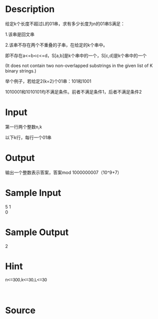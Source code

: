 
# Description

<div class="content"><p class="MsoNormal"></p>
<p class="MsoNormal">给定k个长度不超过L的01串，求有多少长度为n的01串S满足：</p>
<p class="MsoNormal">1.该串是回文串</p>
<p class="MsoNormal">2.该串不存在两个不重叠的子串，在给定的k个串中。</p>
<p class="MsoNormal">即不存在a&lt;=b&lt;c&lt;=d，S[a,b]是k个串中的一个，S[c,d]是k个串中的一个</p>
<p class="MsoNormal">(It does not contain two non-overlapped substrings in the given list of K binary strings.)</p>
<p class="MsoNormal">举个例子，若给定2(k=2)个01串：101和1001</p>
<p class="MsoNormal">1010001和1010101均不满足条件。前者不满足条件1，后者不满足条件2</p>
<p></p></div>

# Input

<div class="content"><div>
<p class="MsoNormal">第一行两个整数n,k</p>
<p class="MsoNormal">以下k行，每行一个01串</p>
</div>
<p></p></div>

# Output

<div class="content"><div>输出一个整数表示答案，答案mod 1000000007（10^9+7）</div>
<div>
<p></p>
</div></div>

# Sample Input

<div class="content"><span class="sampledata">5 1<br/>
0</span></div>

# Sample Output

<div class="content"><span class="sampledata">2</span></div>

# Hint

<div class="content"><p></p><div><span style="font-family: Helvetica, &#39;Microsoft Yahei&#39;, verdana; font-size: 14px; line-height: 15.549334526062px;">n&lt;=300,k&lt;=30,L&lt;=30</span></div><br/>
<div></div><br/>
<p></p><p></p></div>

# Source

<div class="content"><p><a href="problemset.php?search="></a></p></div>

